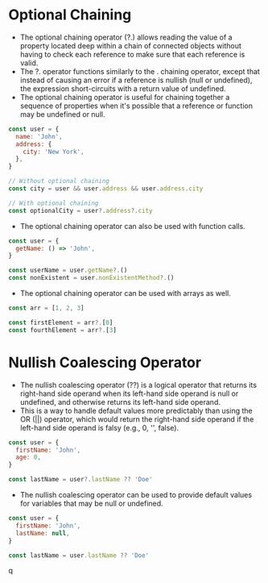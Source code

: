 # Optional Chaining

- The optional chaining operator (?.) allows reading the value of a property located deep within a chain of connected objects without having to check each reference to make sure that each reference is valid.
- The ?. operator functions similarly to the . chaining operator, except that instead of causing an error if a reference is nullish (null or undefined), the expression short-circuits with a return value of undefined.
- The optional chaining operator is useful for chaining together a sequence of properties when it's possible that a reference or function may be undefined or null.

```js
const user = {
  name: 'John',
  address: {
    city: 'New York',
  },
}

// Without optional chaining
const city = user && user.address && user.address.city

// With optional chaining
const optionalCity = user?.address?.city
```

- The optional chaining operator can also be used with function calls.

```js
const user = {
  getName: () => 'John',
}

const userName = user.getName?.()
const nonExistent = user.nonExistentMethod?.()
```

- The optional chaining operator can be used with arrays as well.

```js
const arr = [1, 2, 3]

const firstElement = arr?.[0]
const fourthElement = arr?.[3]
```

# Nullish Coalescing Operator

- The nullish coalescing operator (??) is a logical operator that returns its right-hand side operand when its left-hand side operand is null or undefined, and otherwise returns its left-hand side operand.
- This is a way to handle default values more predictably than using the OR (||) operator, which would return the right-hand side operand if the left-hand side operand is falsy (e.g., 0, '', false).

```js
const user = {
  firstName: 'John',
  age: 0,
}

const lastName = user?.lastName ?? 'Doe'
```

- The nullish coalescing operator can be used to provide default values for variables that may be null or undefined.

```js
const user = {
  firstName: 'John',
  lastName: null,
}

const lastName = user.lastName ?? 'Doe'
```
q